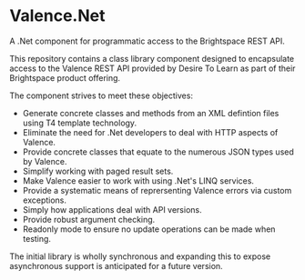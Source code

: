 # Valence.Net
A .Net component for programmatic access to the Brightspace REST API.

This repository contains a class library component designed to encapsulate access to the Valence REST API provided by Desire To Learn as part of their Brightspace product offering.

The component strives to meet these objectives:

* Generate concrete classes and methods from an XML defintion files using T4 template technology.
* Eliminate the need for .Net developers to deal with HTTP aspects of Valence.
* Provide concrete classes that equate to the numerous JSON types used by Valence.
* Simplify working with paged result sets.
* Make Valence easier to work with using .Net's LINQ services.
* Provide a systematic means of reprersenting Valence errors via custom exceptions.
* Simply how applications deal with API versions.
* Provide robust argument checking.
* Readonly mode to ensure no update operations can be made when testing.

The initial library is wholly synchronous and expanding this to expose asynchronous support is anticipated for a future version.



